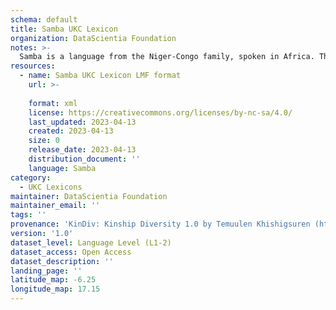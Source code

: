 ```yaml
---
schema: default
title: Samba UKC Lexicon
organization: DataScientia Foundation
notes: >-
  Samba is a language from the Niger-Congo family, spoken in Africa. The UKC Lexicon of Samba is represented as a lexico-semantic network. It consists of words, word senses, synsets, as well as sense-level and synset-level relationships.
resources:
  - name: Samba UKC Lexicon LMF format
    url: >-
      
    format: xml
    license: https://creativecommons.org/licenses/by-nc-sa/4.0/
    last_updated: 2023-04-13
    created: 2023-04-13
    size: 0
    release_date: 2023-04-13
    distribution_document: ''
    language: Samba
category:
  - UKC Lexicons
maintainer: DataScientia Foundation
maintainer_email: ''
tags: ''
provenance: 'KinDiv: Kinship Diversity 1.0 by Temuulen Khishigsuren (http://ukc.disi.unitn.it/index.php/kinship/); Princeton WordNet 2.1 by Princeton University (https://wordnet.princeton.edu)'
version: '1.0'
dataset_level: Language Level (L1-2)
dataset_access: Open Access
dataset_description: ''
landing_page: ''
latitude_map: -6.25
longitude_map: 17.15
---
```

